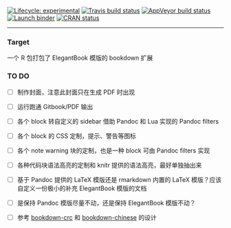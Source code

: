 [![Lifecycle: experimental](https://img.shields.io/badge/lifecycle-experimental-orange.svg)](https://www.tidyverse.org/lifecycle/#experimental) [![Travis build status](https://travis-ci.com/XiangyunHuang/ElegantBookdown.svg?branch=master)](https://travis-ci.com/XiangyunHuang/ElegantBookdown) [![AppVeyor build status](https://ci.appveyor.com/api/projects/status/github/XiangyunHuang/ElegantBookdown?branch=master&svg=true)](https://ci.appveyor.com/project/XiangyunHuang/ElegantBookdown) [![Launch binder](http://mybinder.org/badge.svg)](https://mybinder.org/v2/gh/XiangyunHuang/ElegantBookdown/master) [![CRAN status](https://www.r-pkg.org/badges/version/placeholder)](https://cran.r-project.org/package=placeholder)

---



### Target

一个 R 包打包了 ElegantBook 模版的 bookdown 扩展




### TO DO

- [ ] 制作封面，注意此封面只在生成 PDF 时出现
- [ ] 运行跑通 Gitbook/PDF 输出
- [ ] 各个 block 转自定义的 sidebar 借助 Pandoc 和 Lua 实现的 Pandoc filters
- [ ] 各个 block 的 CSS 定制，提示、警告等图标
- [ ] 各个 note warning 块的定制，也是一种 block 可由 Pandoc filters 实现
- [ ] 各种代码块语法高亮的定制和 knitr 提供的语法高亮，最好单独抽出来
- [ ] 基于 Pandoc 提供的 LaTeX 模版还是 rmarkdown 内置的 LaTeX 模版？应该自定义一份极小的补充 ElegantBook 模版的文档
- [ ] 是保持 Pandoc 模版尽量不动，还是保持 ElegantBook 模版不动？
- [ ] 参考 [bookdown-crc](https://github.com/yihui/bookdown-crc) 和 [bookdown-chinese](https://github.com/yihui/bookdown-chinese) 的设计

